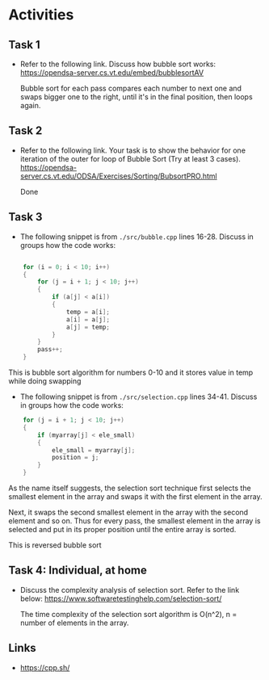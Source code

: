 # Activities

## Task 1

- Refer to the following link. Discuss how bubble sort works:
  https://opendsa-server.cs.vt.edu/embed/bubblesortAV

  Bubble sort for each pass compares each number to next one and swaps bigger one to the right, until it's in the final position, then loops again.

## Task 2

- Refer to the following link. Your task is to show the behavior for one iteration of the outer for loop of Bubble Sort (Try at least 3 cases).
  https://opendsa-server.cs.vt.edu/ODSA/Exercises/Sorting/BubsortPRO.html

  Done

## Task 3

- The following snippet is from `./src/bubble.cpp` lines 16-28. Discuss in groups how the code works:

```cpp

    for (i = 0; i < 10; i++)
    {
        for (j = i + 1; j < 10; j++)
        {
            if (a[j] < a[i])
            {
                temp = a[i];
                a[i] = a[j];
                a[j] = temp;
            }
        }
        pass++;
    }
```
This is bubble sort algorithm for numbers 0-10 and it stores value in temp while doing swapping


- The following snippet is from `./src/selection.cpp` lines 34-41. Discuss in groups how the code works:

```cpp
    for (j = i + 1; j < 10; j++)
    {
        if (myarray[j] < ele_small)
        {
            ele_small = myarray[j];
            position = j;
        }
    }
```
As the name itself suggests, the selection sort technique first selects the smallest element in the array and swaps it with the first element in the array.

Next, it swaps the second smallest element in the array with the second element and so on. Thus for every pass, the smallest element in the array is selected and put in its proper position until the entire array is sorted.

This is reversed bubble sort
## Task 4: Individual, at home

- Discuss the complexity analysis of selection sort. Refer to the link below:
  https://www.softwaretestinghelp.com/selection-sort/

  The time complexity of the selection sort algorithm is O(n^2), n = number of elements in the array.

## Links

- https://cpp.sh/

